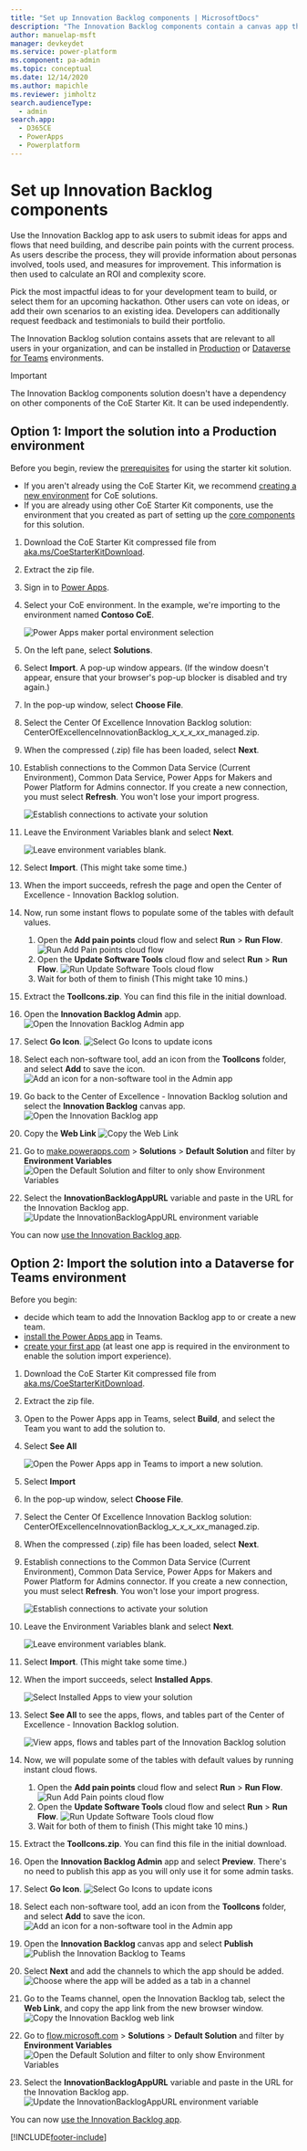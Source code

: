 ```yaml
---
title: "Set up Innovation Backlog components | MicrosoftDocs"
description: "The Innovation Backlog components contain a canvas app that can be used for managing an idea backlog, estimating ROI and voting on ideas."
author: manuelap-msft
manager: devkeydet
ms.service: power-platform
ms.component: pa-admin
ms.topic: conceptual
ms.date: 12/14/2020
ms.author: mapichle
ms.reviewer: jimholtz
search.audienceType: 
  - admin
search.app: 
  - D365CE
  - PowerApps
  - Powerplatform
---
```


# Set up Innovation Backlog components

Use the Innovation Backlog app to ask users to submit ideas for apps and flows that need building, and describe pain points with the current process. As users describe the process, they will provide information about personas involved, tools used, and measures for improvement. This information is then used to calculate an ROI and complexity score.

Pick the most impactful ideas to for your development team to build, or select them for an upcoming hackathon. Other users can vote on ideas, or add their own scenarios to an existing idea. Developers can additionally request feedback and testimonials to build their portfolio.

The Innovation Backlog solution contains assets that are relevant to all users in your organization, and can be installed in [Production](../../admin/environments-overview.md#types-of-environments) or [Dataverse for Teams](/powerapps/teams/overview-data-platform) environments.

> [!IMPORTANT]
> The Innovation Backlog components solution doesn't have a dependency on other components of the CoE Starter Kit. It can be used independently.

## Option 1: Import the solution into a Production environment

Before you begin, review the [prerequisites](setup.md#prerequisites) for using the starter kit solution.

- If you aren't already using the CoE Starter Kit, we recommend [creating a new environment](../../admin/create-environment.md) for CoE solutions.
- If you are already using other CoE Starter Kit components, use the environment that you created as part of setting up the [core components](setup-core-components.md) for this solution.

1. Download the CoE Starter Kit compressed file from [aka.ms/CoeStarterKitDownload](https://aka.ms/CoeStarterKitDownload).

1. Extract the zip file.

1. Sign in to [Power Apps](<https://make.powerapps.com>).

1. Select your CoE environment. In the example, we're importing to the environment named **Contoso CoE**.

     ![Power Apps maker portal environment selection](media/coe6.png "Power Apps maker portal environment selection")

1. On the left pane, select **Solutions**.

1. Select **Import**. A pop-up window appears. (If the window doesn't appear, ensure that your browser's pop-up blocker is disabled and try again.)

1. In the pop-up window, select **Choose File**.

1. Select the Center Of Excellence Innovation Backlog solution: CenterOfExcellenceInnovationBacklog_*x_x_x_xx*_managed.zip.

1. When the compressed (.zip) file has been loaded, select **Next**.

1. Establish connections to the Common Data Service (Current Environment), Common Data Service, Power Apps for Makers and Power Platform for Admins connector. If you create a new connection, you must select **Refresh**. You won't lose your import progress.

     ![Establish connections to activate your solution](media/ibteams-2.png "Establish connections to activate your solution.")

1. Leave the Environment Variables blank and select **Next**. 

     ![Leave environment variables blank.](media/ibteams-3.png "Leave environment variables blank.")

1. Select **Import**. (This might take some time.)

1. When the import succeeds, refresh the page and open the Center of Excellence - Innovation Backlog solution.

1. Now, run some instant flows to populate some of the tables with default values.
    1. Open the **Add pain points** cloud flow and select **Run** > **Run Flow**.
        ![Run Add Pain points cloud flow](media/ib-2.png "Run Add Pain points cloud flow")
    1. Open the **Update Software Tools** cloud flow and select **Run** > **Run Flow**.
        ![Run Update Software Tools cloud flow](media/ib-3.png "Run Update Software Tools cloud flow")
    1. Wait for both of them to finish (This might take 10 mins.)

1. Extract the **ToolIcons.zip**. You can find this file in the initial download.

1. Open the **Innovation Backlog Admin** app.
    ![Open the Innovation Backlog Admin app](media/ib-4.png "Open the Innovation Backlog Admin app")
1. Select **Go Icon**.
        ![Select Go Icons to update icons](media/ib-5.png "Select Go Icons to update icons")
1. Select each non-software tool, add an icon from the **ToolIcons** folder, and select **Add** to save the icon.
    ![Add an icon for a non-software tool in the Admin app](media/ib-10.png "Add an icon for a non-software tool in the Admin app")
1. Go back to the Center of Excellence - Innovation Backlog solution and select the **Innovation Backlog** canvas app.
    ![Open the Innovation Backlog app](media/ib-6.png "Open the Innovation Backlog app")
1. Copy the **Web Link**
        ![Copy the Web Link](media/ib-9.png "Copy the Web Link")
1. Go to [make.powerapps.com](<https://make.powerapps.com>) > **Solutions** > **Default Solution** and filter by **Environment Variables**
    ![Open the Default Solution and filter to only show Environment Variables](media/ib-7.png "Open the Default Solution and filter to only show Environment Variables")
1. Select the **InnovationBacklogAppURL** variable and paste in the URL for the Innovation Backlog app.
    ![Update the InnovationBacklogAppURL environment variable](media/ib-8.png "Update the InnovationBacklogAppURL environment variable")

You can now [use the Innovation Backlog app](innovationbacklog-components.md).

## Option 2: Import the solution into a Dataverse for Teams environment

Before you begin:

- decide which team to add the Innovation Backlog app to or create a new team.
- [install the Power Apps app](/powerapps/teams/install-personal-app) in Teams.
- [create your first app](/powerapps/teams/create-first-app) (at least one app is required in the environment to enable the solution import experience).

1. Download the CoE Starter Kit compressed file from [aka.ms/CoeStarterKitDownload](https://aka.ms/CoeStarterKitDownload).

1. Extract the zip file.

1. Open to the Power Apps app in Teams, select **Build**, and select the Team you want to add the solution to.

1. Select **See All**

    ![Open the Power Apps app in Teams to import a new solution.](media/ibteams-1.png "Open the Power Apps app in Teams to import a new solution.")

1. Select **Import**

1. In the pop-up window, select **Choose File**.

1. Select the Center Of Excellence Innovation Backlog solution: CenterOfExcellenceInnovationBacklog_*x_x_x_xx*_managed.zip.

1. When the compressed (.zip) file has been loaded, select **Next**.

1. Establish connections to the Common Data Service (Current Environment), Common Data Service, Power Apps for Makers and Power Platform for Admins connector. If you create a new connection, you must select **Refresh**. You won't lose your import progress.

     ![Establish connections to activate your solution](media/ibteams-2.png "Establish connections to activate your solution.")

1. Leave the Environment Variables blank and select **Next**.

     ![Leave environment variables blank.](media/ibteams-3.png "Leave environment variables blank.")

1. Select **Import**. (This might take some time.)

1. When the import succeeds, select **Installed Apps**.

    ![Select Installed Apps to view your solution](media/ibteams-4.png "Select Installed Apps to view your solution")
1. Select **See All** to see the apps, flows, and tables part of the Center of Excellence - Innovation Backlog solution.

     ![View apps, flows and tables part of the Innovation Backlog solution](media/ibteams-5.png "View apps, flows and tables part of the Innovation Backlog solution")

1. Now, we will populate some of the tables with default values by running instant cloud flows.
    1. Open the **Add pain points** cloud flow and select **Run** > **Run Flow**.
        ![Run Add Pain points cloud flow](media/ib-2.png "Run Add Pain points cloud flow")
    1. Open the **Update Software Tools** cloud flow and select **Run** > **Run Flow**.
        ![Run Update Software Tools cloud flow](media/ib-3.png "Run Update Software Tools cloud flow")
    1. Wait for both of them to finish (This might take 10 mins.)

1. Extract the **ToolIcons.zip**. You can find this file in the initial download.

1. Open the **Innovation Backlog Admin** app and select **Preview**. There's no need to publish this app as you will only use it for some admin tasks.
1. Select **Go Icon**.
        ![Select Go Icons to update icons](media/ib-5.png "Select Go Icons to update icons")
1. Select each non-software tool, add an icon from the **ToolIcons** folder, and select **Add** to save the icon.
    ![Add an icon for a non-software tool in the Admin app](media/ib-10.png "Add an icon for a non-software tool in the Admin app")

1. Open the **Innovation Backlog** canvas app and select **Publish**
     ![Publish the Innovation Backlog to Teams](media/ibteams-6.png "Publish the Innovation Backlog to Teams")
1. Select **Next** and add the channels to which the app should be added.
    ![Choose where the app will be added as a tab in a channel](media/ibteams-7.png "Choose where the app will be added as a tab in a channel")

1. Go to the Teams channel, open the Innovation Backlog tab, select the **Web Link**, and copy the app link from the new browser window.
          ![Copy the Innovation Backlog web link](media/ibteams-8.png "Copy the Innovation Backlog web link")
1. Go to [flow.microsoft.com](<https://flow.microsoft.com>) > **Solutions** > **Default Solution** and filter by **Environment Variables**
    ![Open the Default Solution and filter to only show Environment Variables](media/ib-7.png "Open the Default Solution and filter to only show Environment Variables")
1. Select the **InnovationBacklogAppURL** variable and paste in the URL for the Innovation Backlog app.
    ![Update the InnovationBacklogAppURL environment variable](media/ib-8.png "Update the InnovationBacklogAppURL environment variable")

You can now [use the Innovation Backlog app](innovationbacklog-components.md).


[!INCLUDE[footer-include](../../includes/footer-banner.md)]